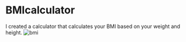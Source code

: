 # BMIcalculator

I created a calculator that calculates your BMI based on your weight and height.
![bmi](https://user-images.githubusercontent.com/91508647/143661777-05a67263-e92d-4708-8f9e-4147e6e15a28.jpg)
